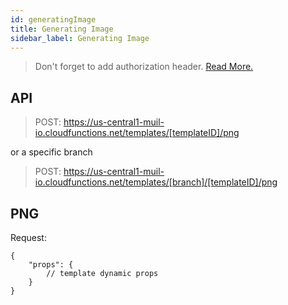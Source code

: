 ```yaml
---
id: generatingImage
title: Generating Image
sidebar_label: Generating Image
---
```


> Don't forget to add authorization header. [Read More.](authorization.md)

## API

> POST: https://us-central1-muil-io.cloudfunctions.net/templates/[templateID]/png

or a specific branch

> POST: https://us-central1-muil-io.cloudfunctions.net/templates/[branch]/[templateID]/png

## PNG

Request:

```
{
    "props": {
        // template dynamic props
    }
}
```
